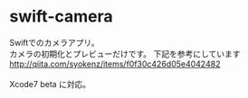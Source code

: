 # swift-camera
Swiftでのカメラアプリ。<br>
カメラの初期化とプレビューだけです。
下記を参考にしています<br>
http://qiita.com/syokenz/items/f0f30c426d05e4042482<br>
<br>
Xcode7 beta に対応。<br>
